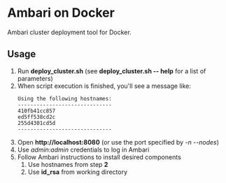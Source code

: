 # Ambari on Docker

Ambari cluster deployment tool for Docker.

## Usage
1.  Run **deploy_cluster.sh** (see **deploy_cluster.sh -- help** for a list of parameters)
2.  When script execution is finished, you'll see a message like:
    ```
    Using the following hostnames:
    ------------------------------
    410fb41cc857
    ed5ff538cd2c
    255d4301cd5d
    ------------------------------
    ```
3.  Open **http://localhost:8080** (or use the port specified by *-n --nodes*)
4.  Use *admin:admin* credentials to log in Ambari
5.  Follow Ambari instructions to install desired components
    1. Use hostnames from step **2**
    2. Use **id_rsa** from working directory
